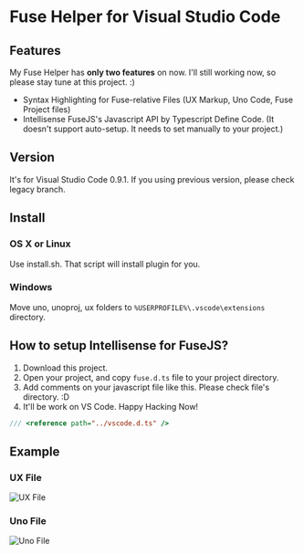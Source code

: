 # Fuse Helper for Visual Studio Code

## Features

My Fuse Helper has **only two features** on now. I'll still working now, so please stay tune at this project. :)

* Syntax Highlighting for Fuse-relative Files (UX Markup, Uno Code, Fuse Project files)
* Intellisense FuseJS's Javascript API by Typescript Define Code. (It doesn't support auto-setup. It needs to set manually to your project.)

## Version 
It's for Visual Studio Code 0.9.1. If you using previous version, please check legacy branch.

## Install

### OS X or Linux
Use install.sh. That script will install plugin for you.

### Windows
Move uno, unoproj, ux folders to `%USERPROFILE%\.vscode\extensions` directory.

## How to setup Intellisense for FuseJS?

1. Download this project.
2. Open your project, and copy `fuse.d.ts` file to your project directory.
3. Add comments on your javascript file like this. Please check file's directory. :D
4. It'll be work on VS Code. Happy Hacking Now!

```javascript
/// <reference path="../vscode.d.ts" /> 
```

## Example

### UX File
![UX File](https://raw.githubusercontent.com/Realignist/vscode-fuse/master/uxfile.png)

### Uno File
![Uno File](https://raw.githubusercontent.com/Realignist/vscode-fuse/master/unofile.png)